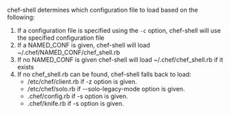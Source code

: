 chef-shell determines which configuration file to load based on the
following:

1.  If a configuration file is specified using the `-c` option,
    chef-shell will use the specified configuration file
2.  If a NAMED_CONF is given, chef-shell will load
    \~/.chef/NAMED_CONF/chef_shell.rb
3.  If no NAMED_CONF is given chef-shell will load
    \~/.chef/chef_shell.rb if it exists
4.  If no chef_shell.rb can be found, chef-shell falls back to load:
    - /etc/chef/client.rb if -z option is given.
    - /etc/chef/solo.rb if --solo-legacy-mode option is given.
    - .chef/config.rb if -s option is given.
    - .chef/knife.rb if -s option is given.